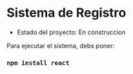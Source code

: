 <h1>Sistema de Registro</h1>

- Estado del proyecto: En construccion

Para ejecutar el sistema, debs poner:

 ### `npm install react`
